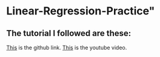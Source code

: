# Linear-Regression-Practice"

## The tutorial I followed are these:

[This](https://github.com/llSourcell/linear_regression_live/tree/master) is the github link.
[This](https://www.youtube.com/watch?v=uwwWVAgJBcM) is the youtube video.
